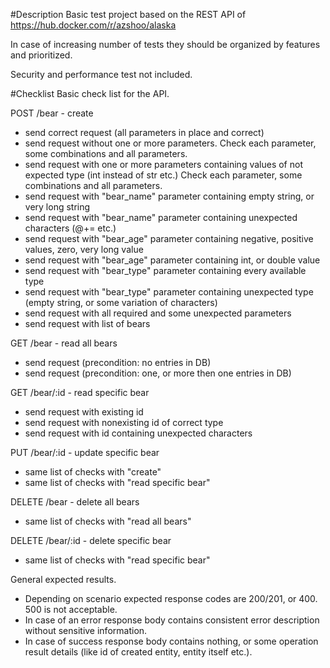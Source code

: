 #Description
Basic test project based on the REST API of https://hub.docker.com/r/azshoo/alaska

In case of increasing number of tests they should be organized by features and prioritized.

Security and performance test not included.

#Checklist
Basic check list for the API.

POST /bear - create
- send correct request (all parameters in place and correct)
- send request without one or more parameters. Check each parameter, some combinations and all parameters.
- send request with one or more parameters containing values of not expected type (int instead of str etc.) Check each parameter, some combinations and all parameters.
- send request with "bear_name" parameter containing empty string, or very long string
- send request with "bear_name" parameter containing unexpected characters (@+= etc.)
- send request with "bear_age" parameter containing negative, positive values, zero, very long value
- send request with "bear_age" parameter containing int, or double value
- send request with "bear_type" parameter containing every available type
- send request with "bear_type" parameter containing unexpected type (empty string, or some variation of characters)
- send request with all required and some unexpected parameters
- send request with list of bears

GET /bear - read all bears
- send request (precondition: no entries in DB)
- send request (precondition: one, or more then one entries in DB)

GET /bear/:id - read specific bear
- send request with existing id
- send request with nonexisting id of correct type
- send request with id containing unexpected characters

PUT /bear/:id - update specific bear
- same list of checks with "create"
- same list of checks with "read specific bear"

DELETE /bear - delete all bears
- same list of checks with "read all bears"

DELETE /bear/:id - delete specific bear
- same list of checks with "read specific bear"

General expected results.
- Depending on scenario expected response codes are 200/201, or 400. 500 is not acceptable.
- In case of an error response body contains consistent error description without sensitive information.
- In case of success response body contains nothing, or some operation result details (like id of created entity, entity itself etc.).